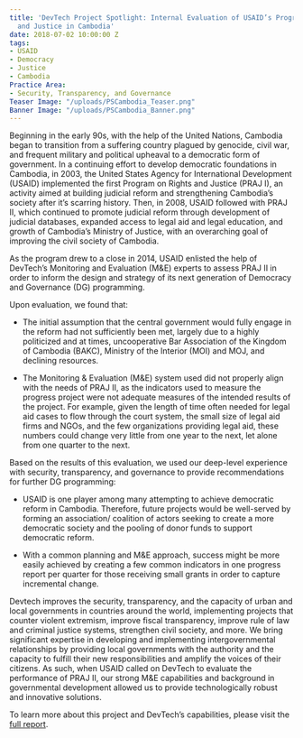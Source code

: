 ```yaml
---
title: 'DevTech Project Spotlight: Internal Evaluation of USAID’s Program on Rights
  and Justice in Cambodia'
date: 2018-07-02 10:00:00 Z
tags:
- USAID
- Democracy
- Justice
- Cambodia
Practice Area:
- Security, Transparency, and Governance
Teaser Image: "/uploads/PSCambodia_Teaser.png"
Banner Image: "/uploads/PSCambodia_Banner.png"
---
```


Beginning in the early 90s, with the help of the United Nations, Cambodia began to transition from a suffering country plagued by genocide, civil war, and frequent military and political upheaval to a democratic form of government. In a continuing effort to develop democratic foundations in Cambodia, in 2003, the United States Agency for International Development (USAID) implemented the first Program on Rights and Justice (PRAJ I), an activity aimed at building judicial reform and strengthening Cambodia’s society after it’s scarring history. Then, in 2008, USAID followed with PRAJ II, which continued to promote judicial reform through development of judicial databases, expanded access to legal aid and legal education, and growth of Cambodia’s Ministry of Justice, with an overarching goal of improving the civil society of Cambodia. 

As the program drew to a close in 2014, USAID enlisted the help of DevTech’s Monitoring and Evaluation (M&E) experts to assess PRAJ II in order to inform the design and strategy of its next generation of Democracy and Governance (DG) programming. 

Upon evaluation, we found that:
* The initial assumption that the central government would fully engage in the reform had not sufficiently been met, largely due to a highly politicized and at times, uncooperative Bar Association of the Kingdom of Cambodia (BAKC), Ministry of the Interior (MOI) and MOJ, and declining resources. 

* The Monitoring & Evaluation (M&E) system used did not properly align with the needs of PRAJ II, as the indicators used to measure the progress project were not adequate measures of the intended results of the project. For example, given the length of time often needed for legal aid cases to flow through the court system, the small size of legal aid firms and NGOs, and the few organizations providing legal aid, these numbers could change very little from one year to the next, let alone from one quarter to the next. 

Based on the results of this evaluation, we used our deep-level experience with security, transparency, and governance to provide recommendations for further DG programming:

* USAID is one player among many attempting to achieve democratic reform in Cambodia. Therefore, future projects would be well-served by forming an association/ coalition of actors seeking to create a more democratic society and the pooling of donor funds to support democratic reform.

* With a common planning and M&E approach, success might be more easily achieved by creating a few common indicators in one progress report per quarter for those receiving small grants in order to capture incremental change. 

Devtech improves the security, transparency, and the capacity of urban and local governments in countries around the world, implementing projects that counter violent extremism, improve fiscal transparency, improve rule of law and criminal justice systems, strengthen civil society, and more. We bring significant expertise in developing and implementing intergovernmental relationships by providing local governments with the authority and the capacity to fulfill their new responsibilities and amplify the voices of their citizens. As such, when USAID called on DevTech to evaluate the performance of PRAJ II, our strong M&E capabilities and background in governmental development allowed us to provide technologically robust and innovative solutions.  

To learn more about this project and DevTech’s capabilities, please visit the [full report](https://pdf.usaid.gov/pdf_docs/PA00K65K.pdf).  
